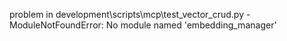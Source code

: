 problem in development\scripts\mcp\test_vector_crud.py - ModuleNotFoundError: No module named 'embedding_manager'
